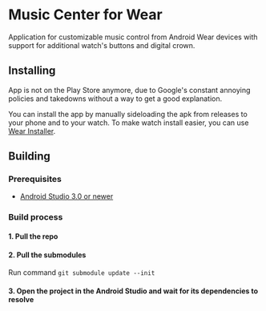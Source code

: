 Music Center for Wear
================================

Application for customizable music control from Android Wear devices with support for additional watch's buttons and digital crown.

## Installing

App is not on the Play Store anymore, due to Google's constant annoying policies and takedowns without a way to get a good explanation.

You can install the app by manually sideloading the apk from releases to your phone and to your watch. To make watch install easier, you can
use [Wear Installer](https://www.xda-developers.com/wear-installer-sideload-wear-os-apps/).

## Building

### Prerequisites

* [Android Studio 3.0 or newer](https://developer.android.com/studio/index.html)

### Build process

#### 1. Pull the repo
#### 2. Pull the submodules

Run command `git submodule update --init`

#### 3. Open the project in the Android Studio and wait for its dependencies to resolve
